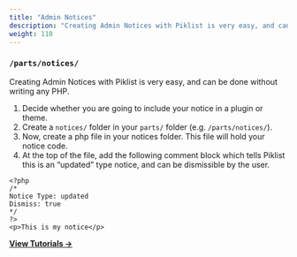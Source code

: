 ```yaml
---
title: "Admin Notices"
description: "Creating Admin Notices with Piklist is very easy, and can be done without writing any PHP."
weight: 110
---
```


### `/parts/notices/`


Creating Admin Notices with Piklist is very easy, and can be done without writing any PHP.

1. Decide whether you are going to include your notice in a plugin or theme.
1. Create a `notices/` folder in your `parts/` folder (e.g. `/parts/notices/`).
1. Now, create a php file in your notices folder. This file will hold your notice code.
1. At the top of the file, add the following comment block which tells Piklist this is an “updated” type notice, and can be dismissible by the user.

```
<?php
/*
Notice Type: updated
Dismiss: true
*/
?>
<p>This is my notice</p>
```

**[View Tutorials &rightarrow;](/tutorials/admin-notices/)**
